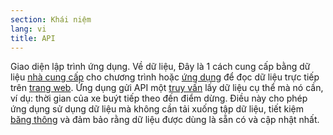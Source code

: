 ```yaml
---
section: Khái niệm
lang: vi
title: API
---
```

Giao diện lập trình ứng dụng. Về dữ liệu, Đây là 1 cách cung cấp bằng dữ liệu [nhà cung cấp](../publisher/) cho chương trình hoặc [ứng dụng](../app-application/) để đọc dữ liệu trực tiếp trên [trang web](../web/). Ứng dụng gửi API một [truy vấn](../query/) lấy dữ liệu cụ thể mà nó cần, ví dụ: thời gian của xe buýt tiếp theo đến điểm dừng. Điều này cho phép ứng dụng sử dụng dữ liệu mà không cần tải xuống tập dữ liệu, tiết kiệm [băng thông](../bandwidth/) và đảm bảo rằng dữ liệu được dùng là sẵn có và cập nhật nhất.

